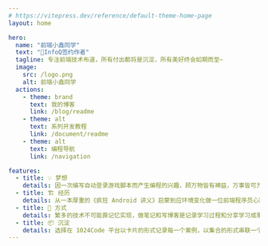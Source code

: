 ```yaml
---
# https://vitepress.dev/reference/default-theme-home-page
layout: home

hero:
  name: "前端小鑫同学"
  text: "🏅InfoQ签约作者"
  tagline: 专注前端技术布道，所有付出都将是沉淀，所有美好终会如期而至~
  image:
    src: /logo.png
    alt: 前端小鑫同学
  actions:
    - theme: brand
      text: 我的博客
      link: /blog/readme
    - theme: alt
      text: 系列开发教程
      link: /document/readme
    - theme: alt
      text: 编程导航
      link: /navigation

features:
  - title: 💡 梦想
    details: 因一次编写自动登录游戏脚本而产生编程的兴趣，顾万物皆有裨益，万事皆可为师。
  - title: 🏗 经历
    details: 从一本厚重的《疯狂 Android 讲义》启蒙到应环境变化做一位前端程序员心路历程。
  - title: 🔑 方式
    details: 繁多的技术不可能靠记忆实现，做笔记和写博客是记录学习过程和分享学习成果的捷径。
  - title: 📦 沉淀
    details: 选择在 1024Code 平台以卡片的形式记录每一个案例，以集合的形式串联一个系列。
---
```


<style>
:root {
  --vp-home-hero-name-color: transparent;
  --vp-home-hero-name-background: -webkit-linear-gradient(120deg, #bd34fe 30%, #41d1ff);

  --vp-home-hero-image-background-image: linear-gradient(-45deg, #bd34fe 50%, #47caff 50%);
  --vp-home-hero-image-filter: blur(40px);
}

@media (min-width: 640px) {
  :root {
    --vp-home-hero-image-filter: blur(56px);
  }
}

@media (min-width: 960px) {
  :root {
    --vp-home-hero-image-filter: blur(72px);
  }
}
</style>